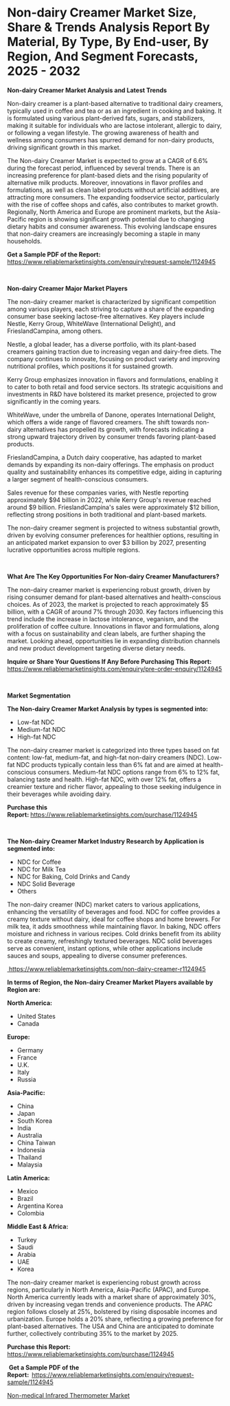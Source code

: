 <p><h1>Non-dairy Creamer Market Size, Share & Trends Analysis Report By Material, By Type, By End-user, By Region, And Segment Forecasts, 2025 - 2032</h1></p><p><strong>Non-dairy Creamer Market Analysis and Latest Trends</strong></p>
<p><p>Non-dairy creamer is a plant-based alternative to traditional dairy creamers, typically used in coffee and tea or as an ingredient in cooking and baking. It is formulated using various plant-derived fats, sugars, and stabilizers, making it suitable for individuals who are lactose intolerant, allergic to dairy, or following a vegan lifestyle. The growing awareness of health and wellness among consumers has spurred demand for non-dairy products, driving significant growth in this market.</p><p>The Non-dairy Creamer Market is expected to grow at a CAGR of 6.6% during the forecast period, influenced by several trends. There is an increasing preference for plant-based diets and the rising popularity of alternative milk products. Moreover, innovations in flavor profiles and formulations, as well as clean label products without artificial additives, are attracting more consumers. The expanding foodservice sector, particularly with the rise of coffee shops and cafés, also contributes to market growth. Regionally, North America and Europe are prominent markets, but the Asia-Pacific region is showing significant growth potential due to changing dietary habits and consumer awareness. This evolving landscape ensures that non-dairy creamers are increasingly becoming a staple in many households.</p></p>
<p><strong>Get a Sample PDF of the Report:&nbsp;</strong> <a href="https://www.reliablemarketinsights.com/enquiry/request-sample/1124945?utm_campaign=2636&utm_medium=2&utm_source=Github&utm_content=ia&utm_term=21032025&utm_id=non-dairy-creamer">https://www.reliablemarketinsights.com/enquiry/request-sample/1124945</a></p>
<p>&nbsp;</p>
<p><strong>Non-dairy Creamer Major Market Players</strong></p>
<p><p>The non-dairy creamer market is characterized by significant competition among various players, each striving to capture a share of the expanding consumer base seeking lactose-free alternatives. Key players include Nestle, Kerry Group, WhiteWave (International Delight), and FrieslandCampina, among others.</p><p>Nestle, a global leader, has a diverse portfolio, with its plant-based creamers gaining traction due to increasing vegan and dairy-free diets. The company continues to innovate, focusing on product variety and improving nutritional profiles, which positions it for sustained growth. </p><p>Kerry Group emphasizes innovation in flavors and formulations, enabling it to cater to both retail and food service sectors. Its strategic acquisitions and investments in R&D have bolstered its market presence, projected to grow significantly in the coming years.</p><p>WhiteWave, under the umbrella of Danone, operates International Delight, which offers a wide range of flavored creamers. The shift towards non-dairy alternatives has propelled its growth, with forecasts indicating a strong upward trajectory driven by consumer trends favoring plant-based products.</p><p>FrieslandCampina, a Dutch dairy cooperative, has adapted to market demands by expanding its non-dairy offerings. The emphasis on product quality and sustainability enhances its competitive edge, aiding in capturing a larger segment of health-conscious consumers.</p><p>Sales revenue for these companies varies, with Nestle reporting approximately $94 billion in 2022, while Kerry Group's revenue reached around $9 billion. FrieslandCampina's sales were approximately $12 billion, reflecting strong positions in both traditional and plant-based markets.</p><p>The non-dairy creamer segment is projected to witness substantial growth, driven by evolving consumer preferences for healthier options, resulting in an anticipated market expansion to over $3 billion by 2027, presenting lucrative opportunities across multiple regions.</p></p>
<p>&nbsp;</p>
<p><strong>What Are The Key Opportunities For Non-dairy Creamer Manufacturers?</strong></p>
<p><p>The non-dairy creamer market is experiencing robust growth, driven by rising consumer demand for plant-based alternatives and health-conscious choices. As of 2023, the market is projected to reach approximately $5 billion, with a CAGR of around 7% through 2030. Key factors influencing this trend include the increase in lactose intolerance, veganism, and the proliferation of coffee culture. Innovations in flavor and formulations, along with a focus on sustainability and clean labels, are further shaping the market. Looking ahead, opportunities lie in expanding distribution channels and new product development targeting diverse dietary needs.</p></p>
<p><strong>Inquire or Share Your Questions If Any Before Purchasing This Report:</strong> <a href="https://www.reliablemarketinsights.com/enquiry/pre-order-enquiry/1124945?utm_campaign=2636&utm_medium=2&utm_source=Github&utm_content=ia&utm_term=21032025&utm_id=non-dairy-creamer">https://www.reliablemarketinsights.com/enquiry/pre-order-enquiry/1124945</a></p>
<p>&nbsp;</p>
<p><strong>Market Segmentation</strong></p>
<p><strong>The Non-dairy Creamer Market Analysis by types is segmented into:</strong></p>
<p><ul><li>Low-fat NDC</li><li>Medium-fat NDC</li><li>High-fat NDC</li></ul></p>
<p><p>The non-dairy creamer market is categorized into three types based on fat content: low-fat, medium-fat, and high-fat non-dairy creamers (NDC). Low-fat NDC products typically contain less than 6% fat and are aimed at health-conscious consumers. Medium-fat NDC options range from 6% to 12% fat, balancing taste and health. High-fat NDC, with over 12% fat, offers a creamier texture and richer flavor, appealing to those seeking indulgence in their beverages while avoiding dairy.</p></p>
<p><strong>Purchase this Report:&nbsp;</strong><a href="https://www.reliablemarketinsights.com/purchase/1124945?utm_campaign=2636&utm_medium=2&utm_source=Github&utm_content=ia&utm_term=21032025&utm_id=non-dairy-creamer">https://www.reliablemarketinsights.com/purchase/1124945</a></p>
<p>&nbsp;</p>
<p><strong>The Non-dairy Creamer Market Industry Research by Application is segmented into:</strong></p>
<p><ul><li>NDC for Coffee</li><li>NDC for Milk Tea</li><li>NDC for Baking, Cold Drinks and Candy</li><li>NDC Solid Beverage</li><li>Others</li></ul></p>
<p><p>The non-dairy creamer (NDC) market caters to various applications, enhancing the versatility of beverages and food. NDC for coffee provides a creamy texture without dairy, ideal for coffee shops and home brewers. For milk tea, it adds smoothness while maintaining flavor. In baking, NDC offers moisture and richness in various recipes. Cold drinks benefit from its ability to create creamy, refreshingly textured beverages. NDC solid beverages serve as convenient, instant options, while other applications include sauces and soups, appealing to diverse consumer preferences.</p></p>
<p><a href="https://www.reliablemarketinsights.com/non-dairy-creamer-r1124945?utm_campaign=2636&utm_medium=2&utm_source=Github&utm_content=ia&utm_term=21032025&utm_id=non-dairy-creamer">&nbsp;https://www.reliablemarketinsights.com/non-dairy-creamer-r1124945</a></p>
<p><strong>In terms of Region, the Non-dairy Creamer Market Players available by Region are:</strong></p>
<p>
    <p> <strong> North America: </strong>
        <ul>
            <li>United States</li>
            <li>Canada</li>
        </ul>
        </p> 
    <p> <strong> Europe: </strong>
        <ul>
            <li>Germany</li>
            <li>France</li>
            <li>U.K.</li>
            <li>Italy</li>
            <li>Russia</li>
        </ul>
        </p> 
    <p> <strong> Asia-Pacific: </strong>
        <ul>
            <li>China</li>
            <li>Japan</li>
            <li>South Korea</li>
            <li>India</li>
            <li>Australia</li>
            <li>China Taiwan</li>
            <li>Indonesia</li>
            <li>Thailand</li>
            <li>Malaysia</li>
        </ul>
        </p> 
    <p> <strong> Latin America: </strong>
        <ul>
            <li>Mexico</li>
            <li>Brazil</li>
            <li>Argentina Korea</li>
            <li>Colombia</li>
        </ul>
        </p> 
    <p> <strong> Middle East & Africa: </strong>
        <ul>
            <li>Turkey</li>
            <li>Saudi</li>
            <li>Arabia</li>
            <li>UAE</li>
            <li>Korea</li>
        </ul>
    </p>
    </p>
<p><p>The non-dairy creamer market is experiencing robust growth across regions, particularly in North America, Asia-Pacific (APAC), and Europe. North America currently leads with a market share of approximately 30%, driven by increasing vegan trends and convenience products. The APAC region follows closely at 25%, bolstered by rising disposable incomes and urbanization. Europe holds a 20% share, reflecting a growing preference for plant-based alternatives. The USA and China are anticipated to dominate further, collectively contributing 35% to the market by 2025.</p></p>
<p><strong>Purchase this Report: </strong><a href="https://www.reliablemarketinsights.com/purchase/1124945?utm_campaign=2636&utm_medium=2&utm_source=Github&utm_content=ia&utm_term=21032025&utm_id=non-dairy-creamer">https://www.reliablemarketinsights.com/purchase/1124945</a></p>
<p>&nbsp;<strong>Get a Sample PDF of the Report:&nbsp;&nbsp;</strong><a href="https://www.reliablemarketinsights.com/enquiry/request-sample/1124945?utm_campaign=2636&utm_medium=2&utm_source=Github&utm_content=ia&utm_term=21032025&utm_id=non-dairy-creamer">https://www.reliablemarketinsights.com/enquiry/request-sample/1124945</a></p>
<p><strong></strong></p>
<p><p><a href="https://github.com/pelahotayabe/Market-Research-Report-List-1/blob/main/non-medical-infrared-thermometer-market.md?utm_campaign=2636&utm_medium=2&utm_source=Github&utm_content=ia&utm_term=21032025&utm_id=non-dairy-creamer">Non-medical Infrared Thermometer Market</a></p></p>